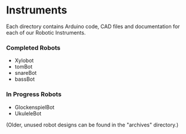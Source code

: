 Instruments
===========

Each directory contains Arduino code, CAD files and documentation for each of our Robotic Instruments.

### Completed Robots
* Xylobot
* tomBot
* snareBot
* bassBot

### In Progress Robots
* GlockenspielBot
* UkuleleBot

(Older, unused robot designs can be found in the "archives" directory.)
